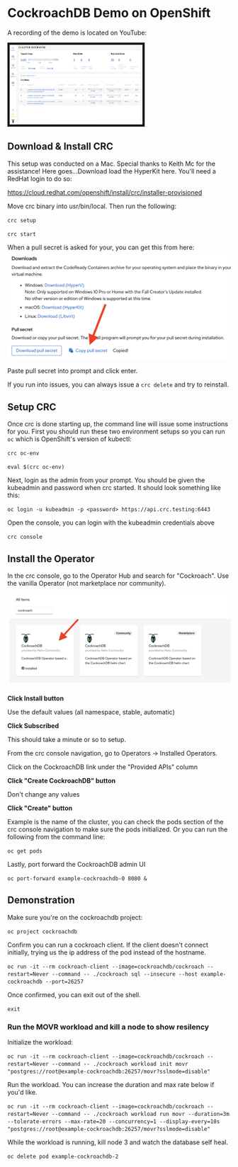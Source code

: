 # CockroachDB Demo on OpenShift

A recording of the demo is located on YouTube:

<a href="https://youtu.be/F681Yf8BgKY" target="blank"><img src="AdminUI.png"
alt="Watch the demo" width="300" height="180" border="5" /></a>


## Download & Install CRC

This setup was conducted on a Mac.  Special thanks to Keith Mc for the assistance!  Here goes...Download load the HyperKit here.  You'll need a RedHat login to do so:

https://cloud.redhat.com/openshift/install/crc/installer-provisioned

Move crc binary into usr/bin/local.  Then run the following:

`crc setup`

`crc start`

When a pull secret is asked for your, you can get this from here:
![alt text](CopyPullSecret.png)

Paste pull secret into prompt and click enter.

If you run into issues, you can always issue a `crc delete` and try to reinstall.

## Setup CRC

Once crc is done starting up, the command line will issue some instructions for you.  First you should run these two environment setups so you can run `oc` which is OpenShift's version of kubectl:

`crc oc-env`

`eval $(crc oc-env)`

Next, login as the admin from your prompt.  You should be given the kubeadmin and password when crc started.  It should look something like this:

`oc login -u kubeadmin -p <password> https://api.crc.testing:6443 `

Open the console, you can login with the kubeadmin credentials above

`crc console`

## Install the Operator

In the crc console, go to the Operator Hub and search for "Cockroach".  Use the vanilla Operator (not marketplace nor community).  

![alt text](Operator.png)

**Click Install button**

Use the default values (all namespace, stable, automatic)

**Click Subscribed**

This should take a minute or so to setup.

From the crc console navigation, go to Operators -> Installed Operators.

Click on the CockroachDB link under the "Provided APIs" column

**Click "Create CockroachDB" button**

Don't change any values

**Click "Create" button**

Example is the name of the cluster, you can check the pods section of the crc console navigation to make sure the pods initialized.  Or you can run the following from the command line:

`oc get pods`

Lastly, port forward the CockroachDB admin UI

`oc port-forward example-cockroachdb-0 8080 &`

## Demonstration

Make sure you're on the cockroachdb project:

`oc project cockroachdb`

Confirm you can run a cockroach client.  If the client doesn't connect initially, trying us the ip address of the pod instead of the hostname.

`oc run -it --rm cockroach-client --image=cockroachdb/cockroach --restart=Never --command -- ./cockroach sql --insecure --host example-cockroachdb --port=26257`

Once confirmed, you can exit out of the shell.

`exit`

### Run the MOVR workload and kill a node to show resilency

Initialize the workload:

`oc run -it --rm cockroach-client --image=cockroachdb/cockroach --restart=Never --command -- ./cockroach workload init movr "postgres://root@example-cockroachdb:26257/movr?sslmode=disable"`

Run the workload.  You can increase the duration and max rate below if you'd like.

`oc run -it --rm cockroach-client --image=cockroachdb/cockroach --restart=Never --command -- ./cockroach workload run movr --duration=3m --tolerate-errors --max-rate=20 --concurrency=1 --display-every=10s "postgres://root@example-cockroachdb:26257/movr?sslmode=disable"`

While the workload is running, kill node 3 and watch the database self heal.

`oc delete pod example-cockroachdb-2`
